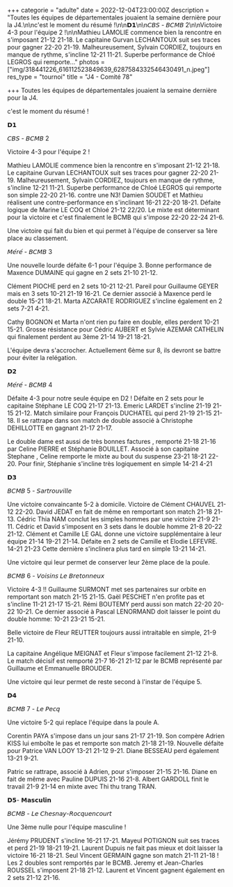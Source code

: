 +++
categorie = "adulte"
date = 2022-12-04T23:00:00Z
description = "Toutes les équipes de départementales jouaient la semaine dernière pour la J4.\n\nc'est le moment du résumé !\n\n𝗗𝟭\n\n𝘊𝘉𝘚 - 𝘉𝘊𝘔𝘉 2\n\nVictoire 4-3 pour l'équipe 2 !\n\nMathieu LAMOLIE commence bien la rencontre en s'imposant 21-12 21-18. Le capitaine Gurvan LECHANTOUX suit ses traces pour gagner 22-20 21-19. Malheureusement, Sylvain CORDIEZ, toujours en manque de rythme, s'incline 12-21 11-21. Superbe performance de Chloé LEGROS qui remporte..."
photos = ["img/318441226_616112523849639_6287584332546430491_n.jpeg"]
res_type = "tournoi"
title = "J4 - Comité 78"

+++
Toutes les équipes de départementales jouaient la semaine dernière pour la J4.

c'est le moment du résumé !

𝗗𝟭

𝘊𝘉𝘚 - 𝘉𝘊𝘔𝘉 2

Victoire 4-3 pour l'équipe 2 !

Mathieu LAMOLIE commence bien la rencontre en s'imposant 21-12 21-18. Le capitaine Gurvan LECHANTOUX suit ses traces pour gagner 22-20 21-19. Malheureusement, Sylvain CORDIEZ, toujours en manque de rythme, s'incline 12-21 11-21. Superbe performance de Chloé LEGROS qui remporte son simple 22-20 21-16. contre une N3! Damien SOUDET et Mathieu réalisent une contre-performance en s'inclinant 16-21 22-20 18-21. Défaite logique de Marine LE COQ et Chloé 21-12 22/20. Le mixte est déterminant pour la victoire et c'est finalement le BCMB qui s'impose 22-20 22-24 21-6.

Une victoire qui fait du bien et qui permet à l'équipe de conserver sa 1ère place au classement.

𝘔𝘦́𝘳𝘦́ - 𝘉𝘊𝘔𝘉 3

Une nouvelle lourde défaite 6-1 pour l'équipe 3. Bonne performance de Maxence DUMAINE qui gagne en 2 sets 21-10 21-12.

Clément PIOCHE perd en 2 sets 10-21 12-21. Pareil pour Guillaume GEYER mais en 3 sets 10-21 21-19 16-21. Ce dernier associé à Maxence perd le double 15-21 18-21. Marta AZCARATE RODRIGUEZ s'incline également en 2 sets 7-21 4-21.

Cathy BOGNON et Marta n'ont rien pu faire en double, elles perdent 10-21 15-21. Grosse résistance pour Cédric AUBERT et Sylvie AZEMAR CATHELIN qui finalement perdent au 3ème 21-14 19-21 18-21.

L'équipe devra s'accrocher. Actuellement 6ème sur 8, ils devront se battre pour éviter la relégation.

𝗗𝟮

𝘔𝘦́𝘳𝘦́ - 𝘉𝘊𝘔𝘉 4

Défaite 4-3 pour notre seule équipe en D2 ! Défaite en 2 sets pour le capitaine Stéphane LE COQ 21-17 21-13. Emeric LARDET s'incline 21-19 21-15 21-12. Match similaire pour François DUCHATEL qui perd 21-19 21-15 21-18. Il se rattrape dans son match de double associé à Christophe DEHILLOTTE en gagnant 21-17 21-17.

Le double dame est aussi de très bonnes factures , remporté 21-18 21-16 par Celine PIERRE et Stéphanie BOUILLET. Associé à son capitaine Stephane , Celine remporte le mixte au bout du suspense 23-21 18-21 22-20. Pour finir, Stéphanie s'incline très logiquement en simple 14-21 4-21

𝗗𝟯

𝘉𝘊𝘔𝘉 5 - 𝘚𝘢𝘳𝘵𝘳𝘰𝘶𝘷𝘪𝘭𝘭𝘦

Une victoire convaincante 5-2 à domicile. Victoire de Clément CHAUVEL 21-12 22-20. David JEDAT en fait de même en remportant son match 21-18 21-13. Cédric Thia NAM conclut les simples hommes par une victoire 21-9 21-11. Cédric et David s'imposent en 3 sets dans le double homme 21-8 20-22 21-12. Clément et Camille LE GAL donne une victoire supplémentaire à leur équipe 21-14 19-21 21-14. Défaite en 2 sets de Camille et Elodie LEFEVRE. 14-21 21-23 Cette dernière s'inclinera plus tard en simple 13-21 14-21.

Une victoire qui leur permet de conserver leur 2ème place de la poule.

𝘉𝘊𝘔𝘉 6 - 𝘝𝘰𝘪𝘴𝘪𝘯𝘴 𝘓𝘦 𝘉𝘳𝘦𝘵𝘰𝘯𝘯𝘦𝘶𝘹

Victoire 4-3 !! Guillaume SURMONT met ses partenaires sur orbite en remportant son match 21-15 21-15. Gaël PESCHET n'en profite pas et s'incline 11-21 21-17 15-21. Rémi BOUTEMY perd aussi son match 22-20 20-22 10-21. Ce dernier associé à Pascal LENORMAND doit laisser le point du double homme: 10-21 23-21 15-21.

Belle victoire de Fleur REUTTER toujours aussi intraitable en simple, 21-9 21-10.

La capitaine Angélique MEIGNAT et Fleur s'impose facilement 21-12 21-8. Le match décisif est remporté 21-7 16-21 21-12 par le BCMB représenté par Guillaume et Emmanuelle BROUDER.

Une victoire qui leur permet de reste second à l'instar de l'équipe 5.

𝗗𝟰

𝘉𝘊𝘔𝘉 7 - 𝘓𝘦 𝘗𝘦𝘤𝘲

Une victoire 5-2 qui replace l'équipe dans la poule A.

Corentin PAYA s'impose dans un jour sans 21-17 21-19. Son compère Adrien KISS lui emboîte le pas et remporte son match 21-18 21-19. Nouvelle défaite pour Patrice VAN LOOY 13-21 21-12 9-21. Diane BESSEAU perd également 13-21 9-21.

Patric se rattrape, associé à Adrien, pour s'imposer 21-15 21-16. Diane en fait de même avec Pauline DUPUIS 21-16 21-8. Albert GARDOLL finit le travail 21-9 21-14 en mixte avec Thi thu trang TRAN.

𝗗𝟱- 𝗠𝗮𝘀𝗰𝘂𝗹𝗶𝗻

𝘉𝘊𝘔𝘉 - 𝘓𝘦 𝘊𝘩𝘦𝘴𝘯𝘢𝘺-𝘙𝘰𝘤𝘲𝘶𝘦𝘯𝘤𝘰𝘶𝘳𝘵

Une 3ème nulle pour l'équipe masculine !

Jérémy PRUDENT s'incline 16-21 17-21. Mayeul POTIGNON suit ses traces et perd 21-19 18-21 19-21. Laurent Dupuis ne fait pas mieux et doit laisser la victoire 16-21 18-21. Seul Vincent GERMAIN gagne son match 21-11 21-18 ! Les 2 doubles sont remportés par le BCMB. Jeremy et Jean-Charles ROUSSEL s'imposent 21-18 21-12. Laurent et Vincent gagnent également en 2 sets 21-12 21-16.
